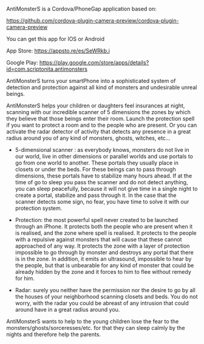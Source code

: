 AntiMonsterS is a Cordova/PhoneGap application based on: 

https://github.com/cordova-plugin-camera-preview/cordova-plugin-camera-preview

You can get this app for IOS or Android

App Store: https://appsto.re/es/SeWRkb.i

Google Play: https://play.google.com/store/apps/details?id=com.scriptonita.antimonsters


AntiMonsterS turns your smartPhone into a sophisticated system of detection and protection against all kind of monsters and undesirable unreal beings.

AntiMonsterS helps your children or daughters feel insurances at night, scanning with our incredible scanner of 5 dimensions the zones by which they believe that those beings  enter their room. Launch the protection spell if you want to protect a room and to the people who are present. Or you can activate the radar detector of activity that detects any presence in a great radius around you of any kind of monsters, ghosts, witches, etc…

* 5-dimensional scanner : as everybody knows, monsters do not live in our world, live in other dimensions or parallel worlds and use portals to go from one world to another. These portals they usually place in closets or under the beds.  For these beings can to pass through dimensions, these portals have to stabilize many hours ahead. If at the time of go to sleep you pass the scanner and do not detect anything, you can sleep peacefully, because it will not give time in a single night to create a portal, stabilize and pass through it. In the case that the scanner detects some sign, no fear, you have time to solve it with our protection system.

* Protection: the most powerful spell never created to be launched through an iPhone. It protects both the people who are present when it is realised, and the zone where spell is realised. It protects to the people with a repulsive against monsters that will cause that these cannot approached of any way. It protects the zone with a layer of protection impossible to go through by monster and destroys any portal that there is in the zone. In addition, it emits an ultrasound, impossible to hear by the people, but that is unbearable for any kind of monster that could be already hidden by the zone and it forces to him to flee without remedy for him.

* Radar: surely you neither have the permission nor the desire to go by all the houses of your neighborhood scanning closets and beds. You do not worry, with the radar you could be abreast of any intrusion that could around have in a great radius around you.

AntiMonsterS wants to help to the young children lose the fear to the  monsters/ghosts/sorceresses/etc. for that they can sleep calmly by the nights and therefore help the parents.
